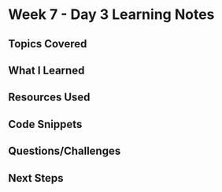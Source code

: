 # Week 7 - Day 3 Learning Notes

## Topics Covered

## What I Learned

## Resources Used

## Code Snippets

## Questions/Challenges

## Next Steps
